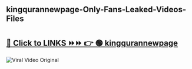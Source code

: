
 ## kingqurannewpage-Only-Fans-Leaked-Videos-Files

# <h2><a href="https://mediaupload.pro?kingqurannewpage">🔗 Click to LINKS ⏩⏩ 👉 🟢 kingqurannewpage </a></h2>

<a href="https://mediaupload.pro?kingqurannewpage" rel="nofollow" data-target="animated-image.originalLink"><img src="https://i.ibb.co.com/xMMVF88/686577567.gif" alt="Viral Video Original" style="max-width: 100%; display: inline-block;" data-target="animated-image.originalImage"></a>